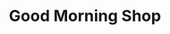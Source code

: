 ---
title: "Good Morning Shop"
url: /mossel-bay-local-municipality/good-morning-shop/
shop: shop
---
